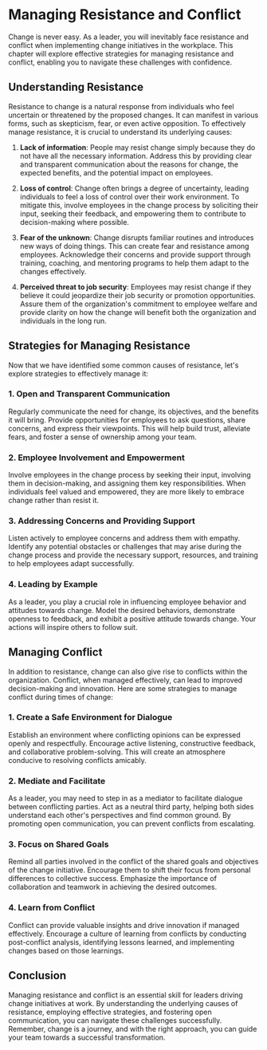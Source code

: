 # Managing Resistance and Conflict

Change is never easy. As a leader, you will inevitably face resistance and conflict when implementing change initiatives in the workplace. This chapter will explore effective strategies for managing resistance and conflict, enabling you to navigate these challenges with confidence.

## Understanding Resistance

Resistance to change is a natural response from individuals who feel uncertain or threatened by the proposed changes. It can manifest in various forms, such as skepticism, fear, or even active opposition. To effectively manage resistance, it is crucial to understand its underlying causes:

1. **Lack of information**: People may resist change simply because they do not have all the necessary information. Address this by providing clear and transparent communication about the reasons for change, the expected benefits, and the potential impact on employees.
    
2. **Loss of control**: Change often brings a degree of uncertainty, leading individuals to feel a loss of control over their work environment. To mitigate this, involve employees in the change process by soliciting their input, seeking their feedback, and empowering them to contribute to decision-making where possible.
    
3. **Fear of the unknown**: Change disrupts familiar routines and introduces new ways of doing things. This can create fear and resistance among employees. Acknowledge their concerns and provide support through training, coaching, and mentoring programs to help them adapt to the changes effectively.
    
4. **Perceived threat to job security**: Employees may resist change if they believe it could jeopardize their job security or promotion opportunities. Assure them of the organization's commitment to employee welfare and provide clarity on how the change will benefit both the organization and individuals in the long run.
    

## Strategies for Managing Resistance

Now that we have identified some common causes of resistance, let's explore strategies to effectively manage it:

### 1\. Open and Transparent Communication

Regularly communicate the need for change, its objectives, and the benefits it will bring. Provide opportunities for employees to ask questions, share concerns, and express their viewpoints. This will help build trust, alleviate fears, and foster a sense of ownership among your team.

### 2\. Employee Involvement and Empowerment

Involve employees in the change process by seeking their input, involving them in decision-making, and assigning them key responsibilities. When individuals feel valued and empowered, they are more likely to embrace change rather than resist it.

### 3\. Addressing Concerns and Providing Support

Listen actively to employee concerns and address them with empathy. Identify any potential obstacles or challenges that may arise during the change process and provide the necessary support, resources, and training to help employees adapt successfully.

### 4\. Leading by Example

As a leader, you play a crucial role in influencing employee behavior and attitudes towards change. Model the desired behaviors, demonstrate openness to feedback, and exhibit a positive attitude towards change. Your actions will inspire others to follow suit.

## Managing Conflict

In addition to resistance, change can also give rise to conflicts within the organization. Conflict, when managed effectively, can lead to improved decision-making and innovation. Here are some strategies to manage conflict during times of change:

### 1\. Create a Safe Environment for Dialogue

Establish an environment where conflicting opinions can be expressed openly and respectfully. Encourage active listening, constructive feedback, and collaborative problem-solving. This will create an atmosphere conducive to resolving conflicts amicably.

### 2\. Mediate and Facilitate

As a leader, you may need to step in as a mediator to facilitate dialogue between conflicting parties. Act as a neutral third party, helping both sides understand each other's perspectives and find common ground. By promoting open communication, you can prevent conflicts from escalating.

### 3\. Focus on Shared Goals

Remind all parties involved in the conflict of the shared goals and objectives of the change initiative. Encourage them to shift their focus from personal differences to collective success. Emphasize the importance of collaboration and teamwork in achieving the desired outcomes.

### 4\. Learn from Conflict

Conflict can provide valuable insights and drive innovation if managed effectively. Encourage a culture of learning from conflicts by conducting post-conflict analysis, identifying lessons learned, and implementing changes based on those learnings.

## Conclusion

Managing resistance and conflict is an essential skill for leaders driving change initiatives at work. By understanding the underlying causes of resistance, employing effective strategies, and fostering open communication, you can navigate these challenges successfully. Remember, change is a journey, and with the right approach, you can guide your team towards a successful transformation.
